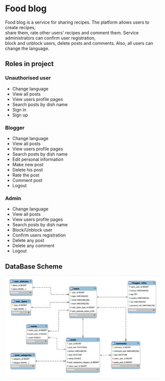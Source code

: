# Food blog
Food blog is a service for sharing recipes. The platform allows users to create recipes,    
share them, rate other users' recipes and comment them. Service administrators can confirm user registration,  
block and unblock users, delete posts and comments. Also, all users can change the language.
## Roles in project
### Unauthorised user
- Change language
- View all posts
- View users profile pages
- Search posts by dish name
- Sign in
- Sign up
### Blogger
- Change language
- View all posts
- View users profile pages
- Search posts by dish name
- Edit personal information
- Make new post
- Delete his post
- Rate the post
- Comment post
- Logout
### Admin
- Change language
- View all posts
- View users profile pages
- Search posts by dish name
- Block/Unblock user
- Confirm users registration
- Delete any post
- Delete any comment
- Logout

## DataBase Scheme
![img](dbscheme.png)
